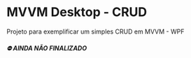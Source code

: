 # MVVM Desktop - CRUD
Projeto para exemplificar um simples CRUD em MVVM - WPF

##### :no_entry: AINDA NÃO FINALIZADO
